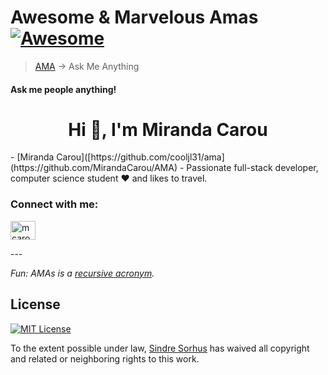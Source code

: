# Awesome & Marvelous Amas [![Awesome](https://awesome.re/badge.svg)](https://awesome.re)

> [AMA](https://en.wikipedia.org/wiki/R/IAmA) → Ask Me Anything

#### Ask me people anything!
<h1 align="center">Hi 👋, I'm Miranda Carou</h1>
- [Miranda Carou]([https://github.com/cooljl31/ama](https://github.com/MirandaCarou/AMA) - Passionate full-stack developer, computer science student ❤️ and likes to travel.

<h3 align="left">Connect with me:</h3>
<p align="left">
<a href="https://linkedin.com/in/mcarou" target="blank"><img align="center" src="https://raw.githubusercontent.com/rahuldkjain/github-profile-readme-generator/master/src/images/icons/Social/linked-in-alt.svg" alt="mcarou" height="30" width="40" /></a>
</p>
---


*Fun: AMAs is a [recursive acronym](https://en.wikipedia.org/wiki/Recursive_acronym).*


## License

[![MIT License](https://img.shields.io/badge/License-MIT-green.svg)](https://choosealicense.com/licenses/mit/)

To the extent possible under law, [Sindre Sorhus](http://sindresorhus.com) has waived all copyright and related or neighboring rights to this work.

